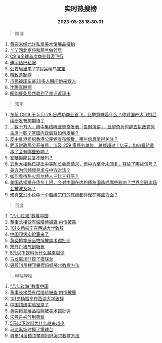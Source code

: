 <div align="center"><h2>实时热搜榜</h2><h4>2023-05-28 18:30:01</h4></div>

> 微博  

1. [黄奕未经允许私拿美术馆展品摆拍](https://s.weibo.com/weibo?q=%23%E9%BB%84%E5%A5%95%E6%9C%AA%E7%BB%8F%E5%85%81%E8%AE%B8%E7%A7%81%E6%8B%BF%E7%BE%8E%E6%9C%AF%E9%A6%86%E5%B1%95%E5%93%81%E6%91%86%E6%8B%8D%23&t=31&band_rank=1&Refer=top)<br />
2. [丫丫回北京将和萌兰做邻居](https://s.weibo.com/weibo?q=%23%E4%B8%AB%E4%B8%AB%E5%9B%9E%E5%8C%97%E4%BA%AC%E5%B0%86%E5%92%8C%E8%90%8C%E5%85%B0%E5%81%9A%E9%82%BB%E5%B1%85%23&t=31&band_rank=2&Refer=top)<br />
3. [C919全球首次商业载客飞行](https://s.weibo.com/weibo?q=%23C919%E5%85%A8%E7%90%83%E9%A6%96%E6%AC%A1%E5%95%86%E4%B8%9A%E8%BD%BD%E5%AE%A2%E9%A3%9E%E8%A1%8C%23&t=31&band_rank=3&Refer=top)<br />
4. [迪丽热巴私服](https://s.weibo.com/weibo?q=%E8%BF%AA%E4%B8%BD%E7%83%AD%E5%B7%B4%E7%A7%81%E6%9C%8D&t=31&band_rank=4&Refer=top)<br />
5. [公安局里来了11只呆萌鸟宝宝](https://s.weibo.com/weibo?q=%23%E5%85%AC%E5%AE%89%E5%B1%80%E9%87%8C%E6%9D%A5%E4%BA%8611%E5%8F%AA%E5%91%86%E8%90%8C%E9%B8%9F%E5%AE%9D%E5%AE%9D%23&t=31&band_rank=5&Refer=top)<br />
6. [精致羞耻症](https://s.weibo.com/weibo?q=%23%E7%B2%BE%E8%87%B4%E7%BE%9E%E8%80%BB%E7%97%87%23&t=31&band_rank=6&Refer=top)<br />
7. [市民被压车底20多人瞬间跑来救人](https://s.weibo.com/weibo?q=%23%E5%B8%82%E6%B0%91%E8%A2%AB%E5%8E%8B%E8%BD%A6%E5%BA%9520%E5%A4%9A%E4%BA%BA%E7%9E%AC%E9%97%B4%E8%B7%91%E6%9D%A5%E6%95%91%E4%BA%BA%23&t=31&band_rank=7&Refer=top)<br />
8. [沈腾真睡啊](https://s.weibo.com/weibo?q=%23%E6%B2%88%E8%85%BE%E7%9C%9F%E7%9D%A1%E5%95%8A%23&t=31&band_rank=8&Refer=top)<br />
9. [网购虾条居然收到了差评返现卡](https://s.weibo.com/weibo?q=%23%E7%BD%91%E8%B4%AD%E8%99%BE%E6%9D%A1%E5%B1%85%E7%84%B6%E6%94%B6%E5%88%B0%E4%BA%86%E5%B7%AE%E8%AF%84%E8%BF%94%E7%8E%B0%E5%8D%A1%23&t=31&band_rank=9&Refer=top)<br />

> 知乎  

1. [东航 C919 于 5 月 28 日成功商业首飞，此举意味着什么？你对国产大飞机后续研发有何期待？](https://www.zhihu.com/question/603336072)<br />
2. [「数十万人」雨中集结听武契奇发表「告别演讲」，武契奇为何辞去执政党党主席一职？塞国内政局将如何发展？](https://www.zhihu.com/question/603283312)<br />
3. [反中乱港组织香港公民党宣布解散，哪些信息值得关注？](https://www.zhihu.com/question/603330804)<br />
4. [武汉财政局公开催债，涉及 259 家债务单位，总额超过 1 亿元，如何看待此事？会有哪些影响？](https://www.zhihu.com/question/603411942)<br />
5. [答辩你能只答不辩吗？](https://www.zhihu.com/question/602700479)<br />
6. [五角大楼称已提出中美防长会面请求，但中方至今未回复，释放了哪些信号？美方为何频频寻求与中方对话？](https://www.zhihu.com/question/603327489)<br />
7. [如何看待热火凯尔特人三比三打平？](https://www.zhihu.com/question/603465676)<br />
8. [美国选择提升债务上限，会对中国在内的债权国造成哪些影响？世界金融市场会被波及吗？](https://www.zhihu.com/question/602982084)<br />
9. [修真玄幻小说中一个超级宗门的底蕴都体现在哪些方面？](https://www.zhihu.com/question/602539766)<br />

> 百度  

1. [“八仙过海”数看中国](https://www.baidu.com/s?wd=%E2%80%9C%E5%85%AB%E4%BB%99%E8%BF%87%E6%B5%B7%E2%80%9D%E6%95%B0%E7%9C%8B%E4%B8%AD%E5%9B%BD&sa=fyb_news&rsv_dl=fyb_news)<br />
2. [董事长接受有偿陪侍被查 内情披露](https://www.baidu.com/s?wd=%E8%91%A3%E4%BA%8B%E9%95%BF%E6%8E%A5%E5%8F%97%E6%9C%89%E5%81%BF%E9%99%AA%E4%BE%8D%E8%A2%AB%E6%9F%A5+%E5%86%85%E6%83%85%E6%8A%AB%E9%9C%B2&sa=fyb_news&rsv_dl=fyb_news)<br />
3. [101岁杨振宁在西湖大学致辞](https://www.baidu.com/s?wd=101%E5%B2%81%E6%9D%A8%E6%8C%AF%E5%AE%81%E5%9C%A8%E8%A5%BF%E6%B9%96%E5%A4%A7%E5%AD%A6%E8%87%B4%E8%BE%9E&sa=fyb_news&rsv_dl=fyb_news)<br />
4. [中国顶级实验室来了](https://www.baidu.com/s?wd=%E4%B8%AD%E5%9B%BD%E9%A1%B6%E7%BA%A7%E5%AE%9E%E9%AA%8C%E5%AE%A4%E6%9D%A5%E4%BA%86&sa=fyb_news&rsv_dl=fyb_news)<br />
5. [黄奕擅拿展品拍照被美术馆批评](https://www.baidu.com/s?wd=%E9%BB%84%E5%A5%95%E6%93%85%E6%8B%BF%E5%B1%95%E5%93%81%E6%8B%8D%E7%85%A7%E8%A2%AB%E7%BE%8E%E6%9C%AF%E9%A6%86%E6%89%B9%E8%AF%84&sa=fyb_news&rsv_dl=fyb_news)<br />
6. [宋丹丹被气到吸氧](https://www.baidu.com/s?wd=%E5%AE%8B%E4%B8%B9%E4%B8%B9%E8%A2%AB%E6%B0%94%E5%88%B0%E5%90%B8%E6%B0%A7&sa=fyb_news&rsv_dl=fyb_news)<br />
7. [5元以下饮料为什么越来越少](https://www.baidu.com/s?wd=5%E5%85%83%E4%BB%A5%E4%B8%8B%E9%A5%AE%E6%96%99%E4%B8%BA%E4%BB%80%E4%B9%88%E8%B6%8A%E6%9D%A5%E8%B6%8A%E5%B0%91&sa=fyb_news&rsv_dl=fyb_news)<br />
8. [马龙离场时摸了摸球台](https://www.baidu.com/s?wd=%E9%A9%AC%E9%BE%99%E7%A6%BB%E5%9C%BA%E6%97%B6%E6%91%B8%E4%BA%86%E6%91%B8%E7%90%83%E5%8F%B0&sa=fyb_news&rsv_dl=fyb_news)<br />
9. [男孩14层楼顶攀爬妈妈哭求教育方法](https://www.baidu.com/s?wd=%E7%94%B7%E5%AD%A914%E5%B1%82%E6%A5%BC%E9%A1%B6%E6%94%80%E7%88%AC%E5%A6%88%E5%A6%88%E5%93%AD%E6%B1%82%E6%95%99%E8%82%B2%E6%96%B9%E6%B3%95&sa=fyb_news&rsv_dl=fyb_news)<br />

> 哔哩哔哩  

1. [“八仙过海”数看中国](https://www.baidu.com/s?wd=%E2%80%9C%E5%85%AB%E4%BB%99%E8%BF%87%E6%B5%B7%E2%80%9D%E6%95%B0%E7%9C%8B%E4%B8%AD%E5%9B%BD&sa=fyb_news&rsv_dl=fyb_news)<br />
2. [董事长接受有偿陪侍被查 内情披露](https://www.baidu.com/s?wd=%E8%91%A3%E4%BA%8B%E9%95%BF%E6%8E%A5%E5%8F%97%E6%9C%89%E5%81%BF%E9%99%AA%E4%BE%8D%E8%A2%AB%E6%9F%A5+%E5%86%85%E6%83%85%E6%8A%AB%E9%9C%B2&sa=fyb_news&rsv_dl=fyb_news)<br />
3. [101岁杨振宁在西湖大学致辞](https://www.baidu.com/s?wd=101%E5%B2%81%E6%9D%A8%E6%8C%AF%E5%AE%81%E5%9C%A8%E8%A5%BF%E6%B9%96%E5%A4%A7%E5%AD%A6%E8%87%B4%E8%BE%9E&sa=fyb_news&rsv_dl=fyb_news)<br />
4. [中国顶级实验室来了](https://www.baidu.com/s?wd=%E4%B8%AD%E5%9B%BD%E9%A1%B6%E7%BA%A7%E5%AE%9E%E9%AA%8C%E5%AE%A4%E6%9D%A5%E4%BA%86&sa=fyb_news&rsv_dl=fyb_news)<br />
5. [黄奕擅拿展品拍照被美术馆批评](https://www.baidu.com/s?wd=%E9%BB%84%E5%A5%95%E6%93%85%E6%8B%BF%E5%B1%95%E5%93%81%E6%8B%8D%E7%85%A7%E8%A2%AB%E7%BE%8E%E6%9C%AF%E9%A6%86%E6%89%B9%E8%AF%84&sa=fyb_news&rsv_dl=fyb_news)<br />
6. [宋丹丹被气到吸氧](https://www.baidu.com/s?wd=%E5%AE%8B%E4%B8%B9%E4%B8%B9%E8%A2%AB%E6%B0%94%E5%88%B0%E5%90%B8%E6%B0%A7&sa=fyb_news&rsv_dl=fyb_news)<br />
7. [5元以下饮料为什么越来越少](https://www.baidu.com/s?wd=5%E5%85%83%E4%BB%A5%E4%B8%8B%E9%A5%AE%E6%96%99%E4%B8%BA%E4%BB%80%E4%B9%88%E8%B6%8A%E6%9D%A5%E8%B6%8A%E5%B0%91&sa=fyb_news&rsv_dl=fyb_news)<br />
8. [马龙离场时摸了摸球台](https://www.baidu.com/s?wd=%E9%A9%AC%E9%BE%99%E7%A6%BB%E5%9C%BA%E6%97%B6%E6%91%B8%E4%BA%86%E6%91%B8%E7%90%83%E5%8F%B0&sa=fyb_news&rsv_dl=fyb_news)<br />
9. [男孩14层楼顶攀爬妈妈哭求教育方法](https://www.baidu.com/s?wd=%E7%94%B7%E5%AD%A914%E5%B1%82%E6%A5%BC%E9%A1%B6%E6%94%80%E7%88%AC%E5%A6%88%E5%A6%88%E5%93%AD%E6%B1%82%E6%95%99%E8%82%B2%E6%96%B9%E6%B3%95&sa=fyb_news&rsv_dl=fyb_news)<br />
